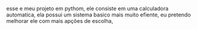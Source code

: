 esse e meu projeto em pythom, 
ele consiste em uma calculadora automatica, 
ela possui um sistema basico mais muito efiente, 
eu pretendo melhorar ele com mais apções de escolha, 
